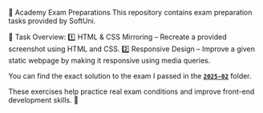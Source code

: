 📌 Academy Exam Preparations
This repository contains exam preparation tasks provided by SoftUni.

📝 Task Overview:
1️⃣ HTML & CSS Mirroring – Recreate a provided screenshot using HTML and CSS.
2️⃣ Responsive Design – Improve a given static webpage by making it responsive using media queries.

You can find the exact solution to the exam I passed in the [**`2025-02`**](https://github.com/BeatrisIlieva/softuni-html-and-css-exams/tree/main/2025-02) folder.

These exercises help practice real exam conditions and improve front-end development skills. 🚀

